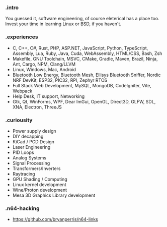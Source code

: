 ### .intro
You guessed it, software engineering, of course eleterical has a place too. Invest your time in learning Linux or BSD, if you haven't.

### .experiences
* C, C++, C#, Rust, PHP, ASP.NET, JavaScript, Python, TypeScript, Assembly, Lua, Ruby, Java, Cuda, WebAssembly, HTML/CSS, Bash, Zsh
* Makefile, GNU Toolchain, MSVC, CMake, Gradle, Maven, Brazil, Ninja, Ant, Cargo, NPM, Clang/LLVM
* Linux, Windows, Mac, Android
* Bluetooth Low Energy, Bluetooth Mesh, Ellisys Bluetooth Sniffer, Nordic NRF DevKit, ESP32, PIC32, RPI, Zephyr RTOS
* Full Stack Web Development, MySQL, MongoDB, CodeIgniter, Vite, Webpack
* Help Desk, IT support, Networking
* Gtk, Qt, WinForms, WPF, Dear ImGui, OpenGL, Direct3D, GLFW, SDL, XNA, Electron, ThreeJS

### .curiousity
* Power supply design
* DIY decapping
* KiCad / PCD Design
* Laser Engineering
* PID Loops
* Analog Systems
* Signal Processing
* Transformers/Inverters
* Raytracing
* GPU Shading / Computing
* Linux kernel development
* Wine/Proton development
* Mesa 3D Graphics Library development

### .n64-hacking
* https://github.com/bryanperris/n64-links
